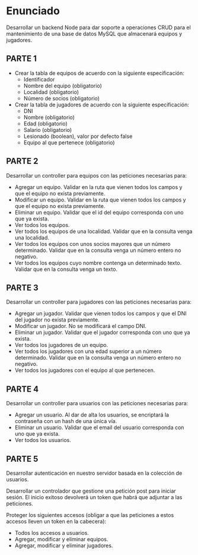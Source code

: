 # Enunciado

Desarrollar un backend Node para dar soporte a operaciones CRUD para el mantenimiento de una base de datos MySQL que almacenará equipos y jugadores.

## PARTE 1

- Crear la tabla de equipos de acuerdo con la siguiente especificación:
  - Identificador
  - Nombre del equipo (obligatorio)
  - Localidad (obligatorio)
  - Número de socios (obligatorio)
- Crear la tabla de jugadores de acuerdo con la siguiente especificación:
  - DNI
  - Nombre (obligatorio)
  - Edad (obligatorio)
  - Salario (obligatorio)
  - Lesionado (boolean), valor por defecto false
  - Equipo al que pertenece (obligatorio)

## PARTE 2

Desarrollar un controller para equipos con las peticiones necesarias para:

- Agregar un equipo. Validar en la ruta que vienen todos los campos y que el equipo no exista previamente.
- Modificar un equipo. Validar en la ruta que vienen todos los campos y que el equipo no exista previamente.
- Eliminar un equipo. Validar que el id del equipo corresponda con uno que ya exista.
- Ver todos los equipos.
- Ver todos los equipos de una localidad. Validar que en la consulta venga una localidad.
- Ver todos los equipos con unos socios mayores que un número determinado. Validar que en la consulta venga un número entero no negativo.
- Ver todos los equipos cuyo nombre contenga un determinado texto. Validar que en la consulta venga un texto.

## PARTE 3

Desarrollar un controller para jugadores con las peticiones necesarias para:

- Agregar un jugador. Validar que vienen todos los campos y que el DNI del jugador no exista previamente.
- Modificar un jugador. No se modificará el campo DNI.
- Eliminar un jugador. Validar que el jugador corresponda con uno que ya exista.
- Ver todos los jugadores de un equipo.
- Ver todos los jugadores con una edad superior a un número determinado. Validar que en la consulta venga un número entero no negativo.
- Ver todos los jugadores con el equipo al que pertenecen.

## PARTE 4

Desarrollar un controller para usuarios con las peticiones necesarias para:

- Agregar un usuario. Al dar de alta los usuarios, se encriptará la contraseña con un hash de una única vía.
- Eliminar un usuario. Validar que el email del usuario corresponda con uno que ya exista.
- Ver todos los usuarios.

## PARTE 5

Desarrollar autenticación en nuestro servidor basada en la colección de usuarios.

Desarrollar un controlador que gestione una petición post para iniciar sesión. El inicio exitoso devolverá un token que habrá que adjuntar a las peticiones.

Proteger los siguientes accesos (obligar a que las peticiones a estos accesos lleven un token en la cabecera):

- Todos los accesos a usuarios.
- Agregar, modificar y eliminar equipos.
- Agregar, modificar y eliminar jugadores.

